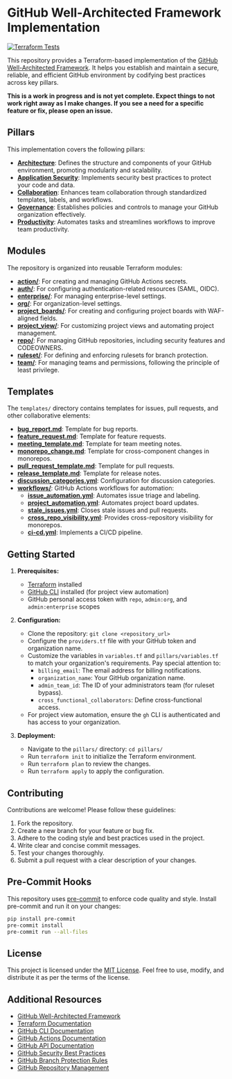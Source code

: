 # GitHub Well-Architected Framework Implementation

[![Terraform Tests](https://github.com/jgarverick/gh-tf-waf/actions/workflows/terraform_tests.yml/badge.svg)](https://github.com/jgarverick/gh-tf-waf/actions/workflows/terraform_tests.yml)

This repository provides a Terraform-based implementation of the [GitHub Well-Architected Framework](https://wellarchitected.github.com/). It helps you establish and maintain a secure, reliable, and efficient GitHub environment by codifying best practices across key pillars.

**This is a work in progress and is not yet complete. Expect things to not work right away as I make changes. If you see a need for a specific feature or fix, please open an issue.**

## Pillars

This implementation covers the following pillars:

-   **[Architecture](pillars/architecture.tf)**: Defines the structure and components of your GitHub environment, promoting modularity and scalability.
-   **[Application Security](pillars/appsec.tf)**: Implements security best practices to protect your code and data.
-   **[Collaboration](pillars/collaboration.tf)**: Enhances team collaboration through standardized templates, labels, and workflows.
-   **[Governance](pillars/governance.tf)**: Establishes policies and controls to manage your GitHub organization effectively.
-   **[Productivity](pillars/productivity.tf)**: Automates tasks and streamlines workflows to improve team productivity.

## Modules

The repository is organized into reusable Terraform modules:

-   **[action/](modules/action/)**: For creating and managing GitHub Actions secrets.
-   **[auth/](modules/auth/)**: For configuring authentication-related resources (SAML, OIDC).
-   **[enterprise/](modules/enterprise/)**: For managing enterprise-level settings.
-   **[org/](modules/org/)**: For organization-level settings.
-   **[project_boards/](modules/project_boards/)**: For creating and configuring project boards with WAF-aligned fields.
-   **[project_view/](modules/project_view/)**: For customizing project views and automating project management.
-   **[repo/](modules/repo/)**: For managing GitHub repositories, including security features and CODEOWNERS.
-   **[ruleset/](modules/ruleset/)**: For defining and enforcing rulesets for branch protection.
-   **[team/](modules/team/)**: For managing teams and permissions, following the principle of least privilege.

## Templates

The `templates/` directory contains templates for issues, pull requests, and other collaborative elements:

-   **[bug_report.md](templates/bug_report.md)**: Template for bug reports.
-   **[feature_request.md](templates/feature_request.md)**: Template for feature requests.
-   **[meeting_template.md](templates/meeting_template.md)**: Template for team meeting notes.
-   **[monorepo_change.md](templates/monorepo_change.md)**: Template for cross-component changes in monorepos.
-   **[pull_request_template.md](templates/pull_request_template.md)**: Template for pull requests.
-   **[release_template.md](templates/release_template.md)**: Template for release notes.
-   **[discussion_categories.yml](templates/discussion_categories.yml)**: Configuration for discussion categories.
-   **[workflows/](templates/workflows/)**: GitHub Actions workflows for automation:
    -   **[issue_automation.yml](templates/workflows/issue_automation.yml)**: Automates issue triage and labeling.
    -   **[project_automation.yml](templates/workflows/project_automation.yml)**: Automates project board updates.
    -   **[stale_issues.yml](templates/workflows/stale_issues.yml)**: Closes stale issues and pull requests.
    -   **[cross_repo_visibility.yml](templates/workflows/cross_repo_visibility.yml)**: Provides cross-repository visibility for monorepos.
    -   **[ci-cd.yml](templates/workflows/ci-cd.yml)**: Implements a CI/CD pipeline.

## Getting Started

1.  **Prerequisites:**
    -   [Terraform](https://www.terraform.io/downloads.html) installed
    -   [GitHub CLI](https://cli.github.com/) installed (for project view automation)
    -   GitHub personal access token with `repo`, `admin:org`, and `admin:enterprise` scopes

2.  **Configuration:**
    -   Clone the repository: `git clone <repository_url>`
    -   Configure the `providers.tf` file with your GitHub token and organization name.
    -   Customize the variables in `variables.tf` and `pillars/variables.tf` to match your organization's requirements.  Pay special attention to:
        -   `billing_email`:  The email address for billing notifications.
        -   `organization_name`: Your GitHub organization name.
        -   `admin_team_id`:  The ID of your administrators team (for ruleset bypass).
        -   `cross_functional_collaborators`:  Define cross-functional access.
    -   For project view automation, ensure the `gh` CLI is authenticated and has access to your organization.

3.  **Deployment:**
    -   Navigate to the `pillars/` directory: `cd pillars/`
    -   Run `terraform init` to initialize the Terraform environment.
    -   Run `terraform plan` to review the changes.
    -   Run `terraform apply` to apply the configuration.

## Contributing

Contributions are welcome! Please follow these guidelines:

1.  Fork the repository.
2.  Create a new branch for your feature or bug fix.
3.  Adhere to the coding style and best practices used in the project.
4.  Write clear and concise commit messages.
5.  Test your changes thoroughly.
6.  Submit a pull request with a clear description of your changes.

## Pre-Commit Hooks

This repository uses [pre-commit](https://pre-commit.com/) to enforce code quality and style.  Install pre-commit and run it on your changes:

```bash
pip install pre-commit
pre-commit install
pre-commit run --all-files
```
## License
This project is licensed under the [MIT License](LICENSE). Feel free to use, modify, and distribute it as per the terms of the license.

## Additional Resources
-   [GitHub Well-Architected Framework](https://wellarchitected.github.com/)
-   [Terraform Documentation](https://www.terraform.io/docs/index.html)
-   [GitHub CLI Documentation](https://cli.github.com/manual/)
-   [GitHub Actions Documentation](https://docs.github.com/en/actions)
-   [GitHub API Documentation](https://docs.github.com/en/rest)
-   [GitHub Security Best Practices](https://docs.github.com/en/authentication/keeping-your-account-and-data-secure/about-security-advisories)
-   [GitHub Branch Protection Rules](https://docs.github.com/en/github/administering-a-repository/about-protected-branches)
-   [GitHub Repository Management](https://docs.github.com/en/github/administering-a-repository/about-repositories)
